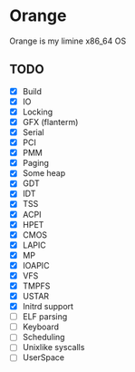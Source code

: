 
# Orange

Orange is my limine x86_64 OS

## TODO

- [x] Build
- [x] IO
- [x] Locking
- [x] GFX (flanterm)
- [x] Serial
- [x] PCI
- [x] PMM 
- [x] Paging
- [x] Some heap
- [x] GDT
- [x] IDT
- [x] TSS
- [x] ACPI
- [x] HPET
- [x] CMOS
- [x] LAPIC 
- [x] MP
- [x] IOAPIC
- [x] VFS
- [x] TMPFS
- [x] USTAR
- [x] Initrd support
- [ ] ELF parsing
- [ ] Keyboard 
- [ ] Scheduling
- [ ] Unixlike syscalls
- [ ] UserSpace 